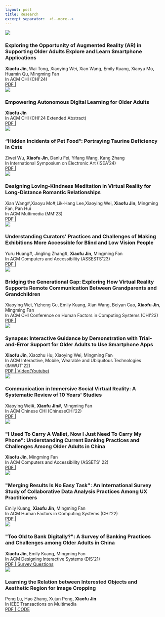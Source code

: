 ```yaml
---
layout: post
title: Research
excerpt_separator:  <!--more-->
---
```

<div class="pub">
      <div class="thumbnail">
        <img src="/images/CHI24.png" />
      </div>
      <div class="publications">
       <div> 
        <h3>Exploring the Opportunity of Augmented Reality (AR) in Supporting Older Adults Explore and Learn Smartphone Applications</h3>
        </div>
        <div class="author"><b>Xiaofu Jin</b>, Wai Tong, Xiaoying Wei, Xian Wang, Emily Kuang, Xiaoyu Mo, Huamin Qu, Mingming Fan</div>
        <div>
        <span class="venue">In ACM CHI (CHI'24)
        </span>
        </div>
        <div><span class="venue"><a href="/papers/CHI24_AR.pdf">PDF  | </a></span></div>
      </div>
</div>

<div class="pub">
      <div class="thumbnail">
        <img src="/images/CHI24-DC.png" />
      </div>
      <div class="publications">
       <div> 
        <h3>Empowering Autonomous Digital Learning for Older Adults</h3>
        </div>
        <div class="author"><b>Xiaofu Jin</b></div>
        <div>
        <span class="venue">In ACM CHI (CHI'24 Extended Abstract)
        </span>
        </div>
        <div><span class="venue"><a href="/papers/CHI24_DC.pdf">PDF  | </a></span></div>
      </div>
</div>


<div class="pub">
      <div class="thumbnail">
        <img src="/images/ISEA24.jpg" />
      </div>
      <div class="publications">
       <div> 
        <h3>“Hidden Incidents of Pet Food”: Portraying Taurine Deficiency in Cats</h3>
        </div>
        <div class="author">Ziwei Wu, <b>Xiaofu Jin</b>, Danlu Fei, Yifang Wang, Kang Zhang</div>
        <div>
        <span class="venue">In International Symposium on Electronic Art (ISEA'24)
        </span>
        </div>
        <div><span class="venue"><a href="/papers/ISEA24_Taurine.pdf">PDF  | </a></span></div>
      </div>
</div>

<div class="pub">
      <div class="thumbnail">
        <img src="/images/MM23.jpg" />
      </div>
      <div class="publications">
       <div> 
        <h3>Designing Loving-Kindness Meditation in Virtual Reality for Long-Distance Romantic Relationships</h3>
        </div>
        <div class="author">Xian Wang#,Xiaoyu Mo#,Lik-Hang Lee,Xiaoying Wei, <b>Xiaofu Jin</b>, Mingming Fan, Pan Hui</div>
        <div>
        <span class="venue">In ACM Multimedia (MM'23)
        </span>
        </div>
        <div><span class="venue"><a href="/papers/MM23_Meditation_VR_CameraReady4">PDF  | </a></span></div>
      </div>
</div>

<div class="pub">
      <div class="thumbnail">
        <img src="/images/ASSETS23.png" />
      </div>
      <div class="publications">
       <div> 
        <h3>Understanding Curators' Practices and Challenges of Making Exhibitions More Accessible for Blind and Low Vision People</h3>
        </div>
        <div class="author">Yuru Huang#, Jingling Zhang#, <strong>Xiaofu Jin</strong>, Mingming Fan</div>
        <div>
        <span class="venue">In ACM Computers and Accessibility (ASSESTS'23)
        </span>
        </div>
        <div><span class="venue"><a href="/papers/MM23_Meditation_VR_CameraReady4">PDF  | </a></span></div>
      </div>
</div>

<div class="pub">
      <div class="thumbnail">
        <img src="/images/CHI23.jpg" />
      </div>
      <div class="publications">
       <div> 
        <h3>Bridging the Generational Gap: Exploring How Virtual Reality Supports Remote Communication Between Grandparents and Grandchildren</h3>
        </div>
        <div class="author">Xiaoying Wei, Yizheng Gu, Emily Kuang, Xian Wang, Beiyan Cao, <strong>Xiaofu Jin</strong>, Mingming Fan</div>
        <div>
        <span class="venue">In ACM CHI Conference on Human Factors in Computing Systems (CHI'23)
        </span>
        </div>
        <div><span class="venue"><a href="/papers/CHI23-bridge-gap.pdf">PDF  | </a></span></div>
      </div>
</div>

<div class="pub">
      <div class="thumbnail">
        <img src="/images/Ubicomp22-Synapse.png" />
      </div>
      <div class="publications">
       <div> 
        <h3>Synapse: Interactive Guidance by Demonstration with Trial-and-Error Support for Older Adults to Use Smartphone Apps</h3>
        </div>
        <div class="author"><strong>Xiaofu Jin</strong>, Xiaozhu Hu, Xiaoying Wei, Mingming Fan</div>
        <div>
        <span class="venue">In ACM Interactive, Mobile, Wearable and Ubiquitous Technologies (IMWUT'22)
        </span>
        </div>
        <div><span class="venue"><a href="/papers/Ubicomp22-Synapse.pdf">PDF  | </a>
            <a href="https://www.youtube.com/watch?v=kSv-HOeTIkc&feature=youtu.be">Video(Youtube)</a></span></div>
      </div>
</div>

<div class="pub">
      <div class="thumbnail">
        <img src="/images/ChineseCHI22.png" />
      </div>
       <div class="publications">
       <div>
        <h3>Communication in Immersive Social Virtual Reality: A Systematic Review of 10 Years' Studies</h3>
        </div>
        <div class="author">Xiaoying Wei#, <strong>Xiaofu Jin#</strong>, Mingming Fan</div>
        <div>
        <span class="venue">In ACM Chinese CHI (ChineseCHI'22)
        </span>
        </div>
        <div><span class="venue"><a href="/papers/ChineseCHI22_Literature_Review_Social_VR.pdf">PDF |</a></span></div>
      </div>
</div>

<div class="pub">
      <div class="thumbnail">
        <img src="/images/ASSETS22.png" />
      </div>
      <div class="publications">
       <div> 
        <h3>"I Used To Carry A Wallet, Now I Just Need To Carry My Phone": Understanding Current Banking Practices and Challenges Among Older Adults in China</h3>
        </div>
        <div class="author"><strong>Xiaofu Jin</strong>, Mingming Fan</div>
        <div>
        <span class="venue">In ACM Computers and Accessibility (ASSETS' 22)
        </span>
        </div>
        <div><span class="venue"><a href="/papers/ASSETS22_Older_Adults_Banking.pdf">PDF |</a></span></div>
      </div>
</div>

<div class="pub">
      <div class="thumbnail">
        <img src="/images/CHI-survey.png" />
      </div>
      <div class="publications">
       <div> 
        <h3>"Merging Results Is No Easy Task": An International Survey Study of Collaborative Data Analysis Practices Among UX Practitioners</h3>
        </div>
        <div class="author">Emily Kuang, <strong>Xiaofu Jin</strong>, Mingming Fan</div>
        <div>
        <span class="venue">In ACM Human Factors in Computing Systems (CHI'22)
        </span>
        </div>
        <div><span class="venue"><a href="/papers/CHI22-UX-Survey.pdf">PDF |</a></span></div>
      </div>
</div>

<div class="pub">
      <div class="thumbnail">
        <img src="/images/PlatAge.jpg" />
      </div>
      <div class="publications">
       <div> 
        <h3>"Too Old to Bank Digitally?": A Survey of Banking Practices and Challenges among Older Adults in China</h3>
        </div>
        <div class="author"><strong>Xiaofu Jin</strong>, Emily Kuang, Mingming Fan</div>
        <div>
        <span class="venue">In ACM Designing Interactive Systems (DIS'21)
        </span>
        </div>
        <div><span class="venue"><a href="/papers/DIS21_Older_Adults_Banking_Survey.pdf">PDF | </a>
            <a href="/papers/DIS21-OlderAdults-Banking-Survey-Questions.pdf">Survey Questions</a></span></div>
      </div>
</div>

<div class="pub">
      <div class="thumbnail">
        <img src="/images/CropModel.png" />
      </div>
      <div class="publications">
       <div> 
        <h3>Learning the Relation between Interested Objects and Aesthetic Region for Image Cropping</h3>
        </div>
        <div class="author">Peng Lu, Hao Zhang, Xujun Peng, <strong>Xiaofu Jin</strong></div>
        <div>
        <span class="venue">In IEEE Transactions on Multimedia
        </span>
        </div>
        <div><span class="venue"><a href="/papers/TMM20_Learning_the_Relation_between_Interested_Objects_and_Aesthetic_Region_for_Image_Cropping.pdf">PDF | </a>
            <a href="https://github.com/CVBase-Bupt/EndtoEndCroppingSystem">CODE</a></span></div>
      </div>
</div>
